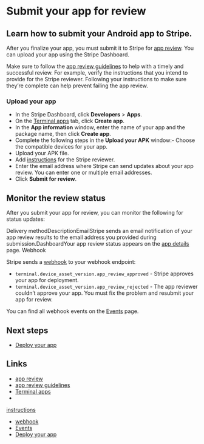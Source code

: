 # Submit your app for review

## Learn how to submit your Android app to Stripe.

After you finalize your app, you must submit it to Stripe for [app
review](https://docs.stripe.com/terminal/features/apps-on-devices/app-review).
You can upload your app using the Stripe Dashboard.

Make sure to follow the [app review
guidelines](https://docs.stripe.com/terminal/features/apps-on-devices/app-review#app-review-guidelines)
to help with a timely and successful review. For example, verify the
instructions that you intend to provide for the Stripe reviewer. Following your
instructions to make sure they’re complete can help prevent failing the app
review.

### Upload your app

- In the Stripe Dashboard, click **Developers** > **Apps**.
- On the [Terminal
apps](https://dashboard.stripe.com/terminal/apps_on_devices/apps) tab, click
**Create app**.
- In the **App information** window, enter the name of your app and the package
name, then click **Create app**.
- Complete the following steps in the **Upload your APK** window:- Choose the
compatible devices for your app.
- Upload your APK file.
- Add
[instructions](https://docs.stripe.com/terminal/features/apps-on-devices/app-review#instructions)
for the Stripe reviewer.
- Enter the email address where Stripe can send updates about your app review.
You can enter one or multiple email addresses.
- Click **Submit for review**.

## Monitor the review status

After you submit your app for review, you can monitor the following for status
updates:

Delivery methodDescriptionEmailStripe sends an email notification of your app
review results to the email address you provided during submission.DashboardYour
app review status appears on the [app
details](https://dashboard.stripe.com/terminal/apps_on_devices/apps) page.
Webhook

Stripe sends a [webhook](https://docs.stripe.com/webhooks) to your webhook
endpoint:

- `terminal.device_asset_version.app_review_approved` - Stripe approves your app
for deployment.
- `terminal.device_asset_version.app_review_rejected` - The app reviewer
couldn’t approve your app. You must fix the problem and resubmit your app for
review.

You can find all webhook events on the
[Events](https://dashboard.stripe.com/events) page.

## Next steps

- [Deploy your
app](https://docs.stripe.com/terminal/features/apps-on-devices/deploy-with-API)

## Links

- [app
review](https://docs.stripe.com/terminal/features/apps-on-devices/app-review)
- [app review
guidelines](https://docs.stripe.com/terminal/features/apps-on-devices/app-review#app-review-guidelines)
- [Terminal apps](https://dashboard.stripe.com/terminal/apps_on_devices/apps)
-
[instructions](https://docs.stripe.com/terminal/features/apps-on-devices/app-review#instructions)
- [webhook](https://docs.stripe.com/webhooks)
- [Events](https://dashboard.stripe.com/events)
- [Deploy your
app](https://docs.stripe.com/terminal/features/apps-on-devices/deploy-with-API)